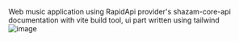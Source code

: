 Web music application using RapidApi provider's shazam-core-api documentation with vite build tool, ui part written using tailwind
</br>
<img  alt="image" src="https://i.imgur.com/fdlsc8g.png" />
